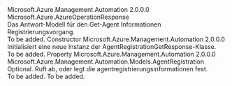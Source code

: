 <Type Name="AgentRegistrationGetResponse" FullName="Microsoft.Azure.Management.Automation.Models.AgentRegistrationGetResponse">
  <TypeSignature Language="C#" Value="public class AgentRegistrationGetResponse : Microsoft.Azure.AzureOperationResponse" />
  <TypeSignature Language="ILAsm" Value=".class public auto ansi beforefieldinit AgentRegistrationGetResponse extends Microsoft.Azure.AzureOperationResponse" />
  <TypeSignature Language="DocId" Value="T:Microsoft.Azure.Management.Automation.Models.AgentRegistrationGetResponse" />
  <TypeSignature Language="VB.NET" Value="Public Class AgentRegistrationGetResponse&#xA;Inherits AzureOperationResponse" />
  <TypeSignature Language="F#" Value="type AgentRegistrationGetResponse = class&#xA;    inherit AzureOperationResponse" />
  <AssemblyInfo>
    <AssemblyName>Microsoft.Azure.Management.Automation</AssemblyName>
    <AssemblyVersion>2.0.0.0</AssemblyVersion>
  </AssemblyInfo>
  <Base>
    <BaseTypeName>Microsoft.Azure.AzureOperationResponse</BaseTypeName>
  </Base>
  <Interfaces />
  <Docs>
    <summary>
            Das Antwort-Modell für den Get-Agent Informationen Registrierungsvorgang.
            </summary>
    <remarks>To be added.</remarks>
  </Docs>
  <Members>
    <Member MemberName=".ctor">
      <MemberSignature Language="C#" Value="public AgentRegistrationGetResponse ();" />
      <MemberSignature Language="ILAsm" Value=".method public hidebysig specialname rtspecialname instance void .ctor() cil managed" />
      <MemberSignature Language="DocId" Value="M:Microsoft.Azure.Management.Automation.Models.AgentRegistrationGetResponse.#ctor" />
      <MemberSignature Language="VB.NET" Value="Public Sub New ()" />
      <MemberType>Constructor</MemberType>
      <AssemblyInfo>
        <AssemblyName>Microsoft.Azure.Management.Automation</AssemblyName>
        <AssemblyVersion>2.0.0.0</AssemblyVersion>
      </AssemblyInfo>
      <Parameters />
      <Docs>
        <summary>
            Initialisiert eine neue Instanz der AgentRegistrationGetResponse-Klasse.
            </summary>
        <remarks>To be added.</remarks>
      </Docs>
    </Member>
    <Member MemberName="AgentRegistration">
      <MemberSignature Language="C#" Value="public Microsoft.Azure.Management.Automation.Models.AgentRegistration AgentRegistration { get; set; }" />
      <MemberSignature Language="ILAsm" Value=".property instance class Microsoft.Azure.Management.Automation.Models.AgentRegistration AgentRegistration" />
      <MemberSignature Language="DocId" Value="P:Microsoft.Azure.Management.Automation.Models.AgentRegistrationGetResponse.AgentRegistration" />
      <MemberSignature Language="VB.NET" Value="Public Property AgentRegistration As AgentRegistration" />
      <MemberSignature Language="F#" Value="member this.AgentRegistration : Microsoft.Azure.Management.Automation.Models.AgentRegistration with get, set" Usage="Microsoft.Azure.Management.Automation.Models.AgentRegistrationGetResponse.AgentRegistration" />
      <MemberType>Property</MemberType>
      <AssemblyInfo>
        <AssemblyName>Microsoft.Azure.Management.Automation</AssemblyName>
        <AssemblyVersion>2.0.0.0</AssemblyVersion>
      </AssemblyInfo>
      <ReturnValue>
        <ReturnType>Microsoft.Azure.Management.Automation.Models.AgentRegistration</ReturnType>
      </ReturnValue>
      <Docs>
        <summary>
            Optional. Ruft ab, oder legt die agentregistrierungsinformationen fest.
            </summary>
        <value>To be added.</value>
        <remarks>To be added.</remarks>
      </Docs>
    </Member>
  </Members>
</Type>